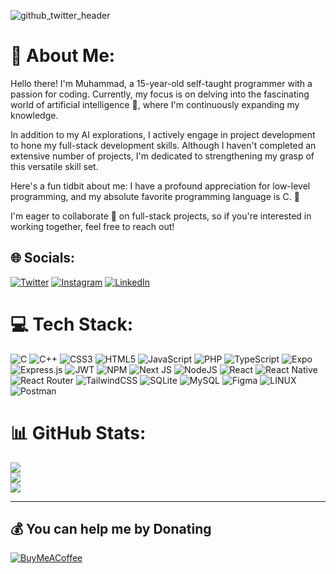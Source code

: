 ![github_twitter_header](https://github.com/maazshakeel/maazshakeel/assets/62890173/b87d2bfe-b53b-4c29-a27e-626d51b078b9)


# 💫 About Me:

Hello there! I'm Muhammad, a 15-year-old self-taught programmer with a passion for coding. Currently, my focus is on delving into the fascinating world of artificial intelligence 🤖, where I'm continuously expanding my knowledge.

In addition to my AI explorations, I actively engage in project development to hone my full-stack development skills. Although I haven't completed an extensive number of projects, I'm dedicated to strengthening my grasp of this versatile skill set.

Here's a fun tidbit about me: I have a profound appreciation for low-level programming, and my absolute favorite programming language is C. 🚀

I'm eager to collaborate 👯 on full-stack projects, so if you're interested in working together, feel free to reach out!

<!-- START_SECTION:waka -->
<!-- END_SECTION:waka -->

## 🌐 Socials:
[![Twitter](https://img.shields.io/badge/Twitter-1DA1F2?style=for-the-badge&logo=twitter&logoColor=white)](https://twitter.com/mouhammed_maaz)
[![Instagram](https://img.shields.io/badge/Instagram-E4405F?style=for-the-badge&logo=instagram&logoColor=white)](https://www.instagram.com/mouhammed_maaz)
[![LinkedIn](https://img.shields.io/badge/LinkedIn-0077B5?style=for-the-badge&logo=linkedin&logoColor=white)](https://linkedin.com/in/mouhammadmaaz)

# 💻 Tech Stack:
![C](https://img.shields.io/badge/c-%2300599C.svg?style=flat&logo=c&logoColor=white) ![C++](https://img.shields.io/badge/c++-%2300599C.svg?style=flat&logo=c%2B%2B&logoColor=white) ![CSS3](https://img.shields.io/badge/css3-%231572B6.svg?style=flat&logo=css3&logoColor=white) ![HTML5](https://img.shields.io/badge/html5-%23E34F26.svg?style=flat&logo=html5&logoColor=white) ![JavaScript](https://img.shields.io/badge/javascript-%23323330.svg?style=flat&logo=javascript&logoColor=%23F7DF1E) ![PHP](https://img.shields.io/badge/php-%23777BB4.svg?style=flat&logo=php&logoColor=white) ![TypeScript](https://img.shields.io/badge/typescript-%23007ACC.svg?style=flat&logo=typescript&logoColor=white) ![Expo](https://img.shields.io/badge/expo-1C1E24?style=flat&logo=expo&logoColor=#D04A37) ![Express.js](https://img.shields.io/badge/express.js-%23404d59.svg?style=flat&logo=express&logoColor=%2361DAFB) ![JWT](https://img.shields.io/badge/JWT-black?style=flat&logo=JSON%20web%20tokens) ![NPM](https://img.shields.io/badge/NPM-%23000000.svg?style=flat&logo=npm&logoColor=white) ![Next JS](https://img.shields.io/badge/Next-black?style=flat&logo=next.js&logoColor=white) ![NodeJS](https://img.shields.io/badge/node.js-6DA55F?style=flat&logo=node.js&logoColor=white) ![React](https://img.shields.io/badge/react-%2320232a.svg?style=flat&logo=react&logoColor=%2361DAFB) ![React Native](https://img.shields.io/badge/react_native-%2320232a.svg?style=flat&logo=react&logoColor=%2361DAFB) ![React Router](https://img.shields.io/badge/React_Router-CA4245?style=flat&logo=react-router&logoColor=white) ![TailwindCSS](https://img.shields.io/badge/tailwindcss-%2338B2AC.svg?style=flat&logo=tailwind-css&logoColor=white) ![SQLite](https://img.shields.io/badge/sqlite-%2307405e.svg?style=flat&logo=sqlite&logoColor=white) ![MySQL](https://img.shields.io/badge/mysql-%2300f.svg?style=flat&logo=mysql&logoColor=white) 	![Figma](https://img.shields.io/badge/figma-%23F24E1E.svg?style=flat&logo=figma&logoColor=white) ![LINUX](https://img.shields.io/badge/Linux-FCC624?style=flat&logo=linux&logoColor=black) ![Postman](https://img.shields.io/badge/Postman-FF6C37?style=flat&logo=postman&logoColor=white)


# 📊 GitHub Stats:
![](https://github-readme-stats.vercel.app/api?username=maazshakeel&theme=dark&hide_border=false&include_all_commits=false&count_private=true)<br/>
![](https://github-readme-streak-stats.herokuapp.com/?user=maazshakeel&theme=dark&hide_border=false)<br/>
![](https://github-readme-stats.vercel.app/api/top-langs/?username=maazshakeel&theme=dark&hide_border=false&include_all_commits=false&count_private=true&layout=compact)

---

  ## 💰 You can help me by Donating
  [![BuyMeACoffee](https://img.shields.io/badge/Buy%20Me%20a%20Coffee-ffdd00?style=for-the-badge&logo=buy-me-a-coffee&logoColor=black)](https://buymeacoffee.com/heyMaaz) 

  
<!-- Proudly created with GPRM ( https://gprm.itsvg.in ) -->
